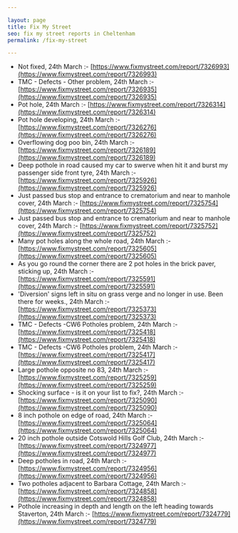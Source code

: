 ```yaml
---

layout: page
title: Fix My Street
seo: fix my street reports in Cheltenham
permalink: /fix-my-street

---
```


<!-- fix_marker starts -->

- Not fixed, 24th March :- [https://www.fixmystreet.com/report/7326993](https://www.fixmystreet.com/report/7326993)
- TMC - Defects - Other problem, 24th March :- [https://www.fixmystreet.com/report/7326935](https://www.fixmystreet.com/report/7326935)
- Pot hole, 24th March :- [https://www.fixmystreet.com/report/7326314](https://www.fixmystreet.com/report/7326314)
- Pot hole developing, 24th March :- [https://www.fixmystreet.com/report/7326276](https://www.fixmystreet.com/report/7326276)
- Overflowing dog poo bin, 24th March :- [https://www.fixmystreet.com/report/7326189](https://www.fixmystreet.com/report/7326189)
- Deep pothole in road caused my car to swerve when hit it and burst my passenger side front tyre, 24th March :- [https://www.fixmystreet.com/report/7325926](https://www.fixmystreet.com/report/7325926)
- Just passed bus stop and entrance to crematorium and near to manhole cover, 24th March :- [https://www.fixmystreet.com/report/7325754](https://www.fixmystreet.com/report/7325754)
- Just passed bus stop and entrance to crematorium and near to manhole cover, 24th March :- [https://www.fixmystreet.com/report/7325752](https://www.fixmystreet.com/report/7325752)
- Many pot holes along the whole road, 24th March :- [https://www.fixmystreet.com/report/7325605](https://www.fixmystreet.com/report/7325605)
- As you go round the corner there are 2 pot holes in the brick paver, sticking up, 24th March :- [https://www.fixmystreet.com/report/7325591](https://www.fixmystreet.com/report/7325591)
- 'Diversion' signs left in situ on grass verge and no longer in use. Been there for weeks., 24th March :- [https://www.fixmystreet.com/report/7325373](https://www.fixmystreet.com/report/7325373)
- TMC - Defects -CW6 Potholes  problem, 24th March :- [https://www.fixmystreet.com/report/7325418](https://www.fixmystreet.com/report/7325418)
- TMC - Defects -CW6 Potholes  problem, 24th March :- [https://www.fixmystreet.com/report/7325417](https://www.fixmystreet.com/report/7325417)
- Large pothole opposite no 83, 24th March :- [https://www.fixmystreet.com/report/7325259](https://www.fixmystreet.com/report/7325259)
- Shocking surface - is it on your list to fix?, 24th March :- [https://www.fixmystreet.com/report/7325090](https://www.fixmystreet.com/report/7325090)
- 8 inch pothole on edge of road, 24th March :- [https://www.fixmystreet.com/report/7325064](https://www.fixmystreet.com/report/7325064)
- 20 inch pothole outside Cotswold Hills Golf Club, 24th March :- [https://www.fixmystreet.com/report/7324977](https://www.fixmystreet.com/report/7324977)
- Deep potholes in road, 24th March :- [https://www.fixmystreet.com/report/7324956](https://www.fixmystreet.com/report/7324956)
- Two potholes adjacent to Barbara Cottage, 24th March :- [https://www.fixmystreet.com/report/7324858](https://www.fixmystreet.com/report/7324858)
- Pothole increasing in depth and length on the left heading towards Staverton, 24th March :- [https://www.fixmystreet.com/report/7324779](https://www.fixmystreet.com/report/7324779)

<!-- fix_marker ends -->